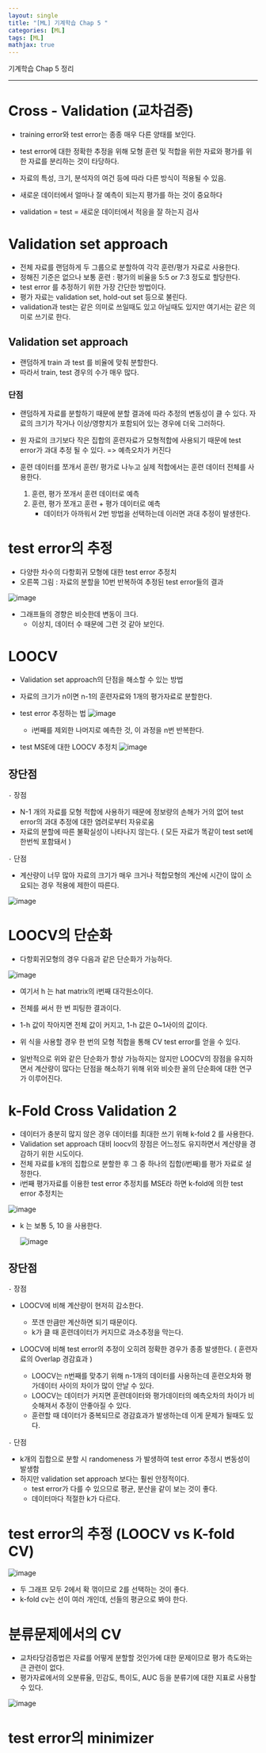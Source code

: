 ```yaml
---
layout: single
title: "[ML] 기계학습 Chap 5 "
categories: [ML]
tags: [ML]
mathjax: true
---
```

기계학습 Chap 5 정리

---
# Cross - Validation (교차검증)
- training error와 test error는 종종 매우 다른 양태를 보인다.
- test error에 대한 정확한 추정을 위해 모형 훈련 및 적합을 위한 자료와 평가를 위한 자료를 분리하는 것이 타당하다.
- 자료의 특성, 크기, 분석자의 여건 등에 따라 다른 방식이 적용될 수 있음.

- 새로운 데이터에서 얼마나 잘 예측이 되는지 평가를 하는 것이 중요하다
- validation = test = 새로운 데이터에서 적응을 잘 하는지 검사

# Validation set approach 
- 전체 자료를 랜덤하게 두 그룹으로 분할하여 각각 훈련/평가 자료로 사용한다.
- 정해진 기준은 없으나 보통 훈련 : 평가의 비율을 5:5 or 7:3 정도로 할당한다.
- test error 를 추정하기 위한 가장 간단한 방법이다.
- 평가 자료는 validation set, hold-out set 등으로 불린다.
- validation과 test는 같은 의미로 쓰일때도 있고 아닐때도 있지만 여기서는 같은 의미로 쓰기로 한다.

## Validation set approach 
- 랜덤하게 train 과 test 를 비율에 맞춰 분할한다.
- 따라서 train, test 경우의 수가 매우 많다.

### 단점
- 랜덤하게 자료를 분할하기 때문에 분할 결과에 따라 추정의 변동성이 클 수 있다. 자료의 크기가 작거나 이상/영향치가 포함되어 있는 경우에 더욱 그러하다.
- 원 자료의 크기보다 작은 집합의 훈련자료가 모형적합에 사용되기 때문에 test error가 과대 추정 될 수 있다. => 예측오차가 커진다
- 훈련 데이터를 쪼개서 훈련/ 평가로 나누고 실제 적합에서는 훈련 데이터 전체를 사용한다.

   1. 훈련, 평가 쪼개서 훈련 데이터로 예측
   2. 훈련, 평가 쪼개고 훈련 + 평가 데이터로 예측
      - 데이터가 아까워서 2번 방법을 선택하는데 이러면 과대 추정이 발생한다.

# test error의 추정
- 다양한 차수의 다항회귀 모형에 대한 test error 추정치
- 오른쪽 그림 : 자료의 분할을 10번 반복하여 추정된 test error들의 결과

![image](https://github.com/user-attachments/assets/00332144-d3c5-4373-9925-1ff36485a0be)

- 그래프들의 경향은 비슷한데 변동이 크다.
  - 이상치, 데이터 수 때문에 그런 것 같아 보인다.

# LOOCV 
- Validation set approach의 단점을 해소할 수 있는 방법
- 자료의 크기가 n이면 n-1의 훈련자료와 1개의 평가자료로 분할한다.
- test error 추정하는 법
![image](https://github.com/user-attachments/assets/0cd77c01-8905-4b07-9c89-588c078779d4)
  - i번째를 제외한 나머지로 예측한 것, 이 과정을 n번 반복한다.

- test MSE에 대한 LOOCV 추정치
  ![image](https://github.com/user-attachments/assets/ea096eda-f787-4754-a8aa-603d4c218323)

## 장단점

`-` 장점

- N-1 개의 자료를 모형 적합에 사용하기 때문에 정보량의 손해가 거의 없어 test error의 과대 추정에 대한 염려로부터 자유로움
- 자료의 분할에 따른 불확실성이 나타나지 않는다. ( 모든 자료가 똑같이 test set에 한번씩 포함돼서 )

`-` 단점

- 계산량이 너무 많아 자료의 크기가 매우 크거나 적합모형의 계산에 시간이 많이 소요되는 경우 적용에 제한이 따른다.

![image](https://github.com/user-attachments/assets/85c602b4-a19b-4e11-94bd-c5e9bc7695c2)

# LOOCV의 단순화
- 다항회귀모형의 경우 다음과 같은 단순화가 가능하다.

![image](https://github.com/user-attachments/assets/22e78d39-b29d-4b19-aeaf-189f394cbf9f)
  - 여기서 h 는 hat matrix의 i번째 대각원소이다.
  - 전체를 써서 한 번 피팅한 결과이다.
  - 1-h 값이 작아지면 전체 값이 커지고, 1-h 값은 0~1사이의 값이다.

- 위 식을 사용할 경우 한 번의 모형 적합을 통해 CV test error를 얻을 수 있다.
- 일반적으로 위와 같은 단순화가 항상 가능하지는 않지만 LOOCV의 장점을 유지하면서 계산량이 많다는 단점을 해소하기 위해 위와 비슷한 꼴의 단순화에 대한 연구가 이루어진다.

# k-Fold Cross Validation 2
- 데이터가 충분히 많지 않은 경우 데이터를 최대한 쓰기 위해 k-fold 2 를 사용한다.
- Validation set approach 대비 loocv의 장점은 어느정도 유지하면서 계산량을 경감하기 위한 시도이다.
- 전체 자료를 k개의 집합으로 분할한 후 그 중 하나의 집합(i번째)를 평가 자료로 설정한다.
- i번째 평가자료를 이용한 test error 추정치를 MSE라 하면 k-fold에 의한 test error 추정치는

![image](https://github.com/user-attachments/assets/624bc246-7f41-41e4-9ab3-620f84551ef3)

- k 는 보통 5, 10 을 사용한다.

  ![image](https://github.com/user-attachments/assets/312d499d-c52b-4495-8f9a-e8bdf3d2ef57)

## 장단점

`-` 장점

- LOOCV에 비해 계산량이 현저히 감소한다.
  - 쪼갠 만큼만 계산하면 되기 때문이다.
  - k가 클 때 훈련데이터가 커지므로 과소추정을 막는다.
  
- LOOCV에 비해 test error의 추정이 오히려 정확한 경우가 종종 발생한다. ( 훈련자료의 Overlap 경감효과 )
  - LOOCV는 n번째를 맞추기 위해 n-1개의 데이터를 사용하는데 훈련오차와 평가데이터 사이의 차이가 많이 안날 수 있다.
  - LOOCV는 데이터가 커지면 훈련데이터와 평가데이터의 예측오차의 차이가 비슷해져서 추정이 안좋아질 수 있다.
  - 훈련할 때 데이터가 중복되므로 경감효과가 발생하는데 이게 문제가 될때도 있다.

`-` 단점

- k개의 집합으로 분할 시 randomeness 가 발생하여 test error 추정시 변동성이 발생함
- 하지만 validation set approach 보다는 훨씬 안정적이다.
  - test error가 다를 수 있으므로 평균, 분산을 같이 보는 것이 좋다.
  - 데이터마다 적절한 k가 다르다.

# test error의 추정 (LOOCV vs K-fold CV)
![image](https://github.com/user-attachments/assets/2c477ae0-de05-477d-bd68-d5e695abc839)

- 두 그래프 모두 2에서 확 꺾이므로 2를 선택하는 것이 좋다.
- k-fold cv는 선이 여러 개인데, 선들의 평균으로 봐야 한다.

# 분류문제에서의 CV
-  교차타당검증법은 자료를 어떻게 분할할 것인가에 대한 문제이므로 평가 측도와는 큰 관련이 없다.
-  평가자료에서의 오분류율, 민감도, 특이도, AUC 등을 분류기에 대한 지표로 사용할 수 있다.

![image](https://github.com/user-attachments/assets/385e870b-b9b2-4f96-b039-eb260a5bbd75)

# test error의 minimizer



